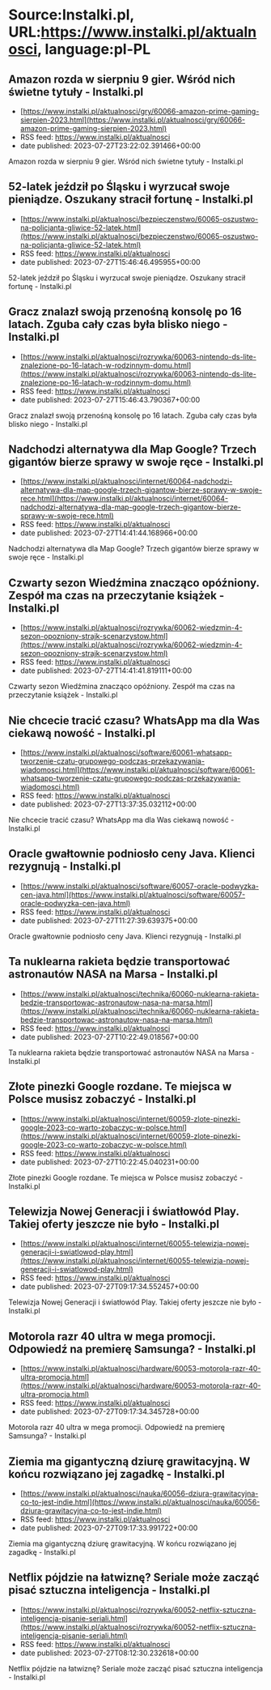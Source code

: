 # Source:Instalki.pl, URL:https://www.instalki.pl/aktualnosci, language:pl-PL

## Amazon rozda w sierpniu 9 gier. Wśród nich świetne tytuły - Instalki.pl
 - [https://www.instalki.pl/aktualnosci/gry/60066-amazon-prime-gaming-sierpien-2023.html](https://www.instalki.pl/aktualnosci/gry/60066-amazon-prime-gaming-sierpien-2023.html)
 - RSS feed: https://www.instalki.pl/aktualnosci
 - date published: 2023-07-27T23:22:02.391466+00:00

Amazon rozda w sierpniu 9 gier. Wśród nich świetne tytuły - Instalki.pl

## 52-latek jeździł po Śląsku i wyrzucał swoje pieniądze. Oszukany stracił fortunę - Instalki.pl
 - [https://www.instalki.pl/aktualnosci/bezpieczenstwo/60065-oszustwo-na-policjanta-gliwice-52-latek.html](https://www.instalki.pl/aktualnosci/bezpieczenstwo/60065-oszustwo-na-policjanta-gliwice-52-latek.html)
 - RSS feed: https://www.instalki.pl/aktualnosci
 - date published: 2023-07-27T15:46:46.495955+00:00

52-latek jeździł po Śląsku i wyrzucał swoje pieniądze. Oszukany stracił fortunę - Instalki.pl

## Gracz znalazł swoją przenośną konsolę po 16 latach. Zguba cały czas była blisko niego - Instalki.pl
 - [https://www.instalki.pl/aktualnosci/rozrywka/60063-nintendo-ds-lite-znalezione-po-16-latach-w-rodzinnym-domu.html](https://www.instalki.pl/aktualnosci/rozrywka/60063-nintendo-ds-lite-znalezione-po-16-latach-w-rodzinnym-domu.html)
 - RSS feed: https://www.instalki.pl/aktualnosci
 - date published: 2023-07-27T15:46:43.790367+00:00

Gracz znalazł swoją przenośną konsolę po 16 latach. Zguba cały czas była blisko niego - Instalki.pl

## Nadchodzi alternatywa dla Map Google? Trzech gigantów bierze sprawy w swoje ręce - Instalki.pl
 - [https://www.instalki.pl/aktualnosci/internet/60064-nadchodzi-alternatywa-dla-map-google-trzech-gigantow-bierze-sprawy-w-swoje-rece.html](https://www.instalki.pl/aktualnosci/internet/60064-nadchodzi-alternatywa-dla-map-google-trzech-gigantow-bierze-sprawy-w-swoje-rece.html)
 - RSS feed: https://www.instalki.pl/aktualnosci
 - date published: 2023-07-27T14:41:44.168966+00:00

Nadchodzi alternatywa dla Map Google? Trzech gigantów bierze sprawy w swoje ręce - Instalki.pl

## Czwarty sezon Wiedźmina znacząco opóźniony. Zespół ma czas na przeczytanie książek - Instalki.pl
 - [https://www.instalki.pl/aktualnosci/rozrywka/60062-wiedzmin-4-sezon-opozniony-strajk-scenarzystow.html](https://www.instalki.pl/aktualnosci/rozrywka/60062-wiedzmin-4-sezon-opozniony-strajk-scenarzystow.html)
 - RSS feed: https://www.instalki.pl/aktualnosci
 - date published: 2023-07-27T14:41:41.819111+00:00

Czwarty sezon Wiedźmina znacząco opóźniony. Zespół ma czas na przeczytanie książek - Instalki.pl

## Nie chcecie tracić czasu? WhatsApp ma dla Was ciekawą nowość - Instalki.pl
 - [https://www.instalki.pl/aktualnosci/software/60061-whatsapp-tworzenie-czatu-grupowego-podczas-przekazywania-wiadomosci.html](https://www.instalki.pl/aktualnosci/software/60061-whatsapp-tworzenie-czatu-grupowego-podczas-przekazywania-wiadomosci.html)
 - RSS feed: https://www.instalki.pl/aktualnosci
 - date published: 2023-07-27T13:37:35.032112+00:00

Nie chcecie tracić czasu? WhatsApp ma dla Was ciekawą nowość - Instalki.pl

## Oracle gwałtownie podniosło ceny Java. Klienci rezygnują - Instalki.pl
 - [https://www.instalki.pl/aktualnosci/software/60057-oracle-podwyzka-cen-java.html](https://www.instalki.pl/aktualnosci/software/60057-oracle-podwyzka-cen-java.html)
 - RSS feed: https://www.instalki.pl/aktualnosci
 - date published: 2023-07-27T11:27:39.639375+00:00

Oracle gwałtownie podniosło ceny Java. Klienci rezygnują - Instalki.pl

## Ta nuklearna rakieta będzie transportować astronautów NASA na Marsa - Instalki.pl
 - [https://www.instalki.pl/aktualnosci/technika/60060-nuklearna-rakieta-bedzie-transportowac-astronautow-nasa-na-marsa.html](https://www.instalki.pl/aktualnosci/technika/60060-nuklearna-rakieta-bedzie-transportowac-astronautow-nasa-na-marsa.html)
 - RSS feed: https://www.instalki.pl/aktualnosci
 - date published: 2023-07-27T10:22:49.018567+00:00

Ta nuklearna rakieta będzie transportować astronautów NASA na Marsa - Instalki.pl

## Złote pinezki Google rozdane. Te miejsca w Polsce musisz zobaczyć - Instalki.pl
 - [https://www.instalki.pl/aktualnosci/internet/60059-zlote-pinezki-google-2023-co-warto-zobaczyc-w-polsce.html](https://www.instalki.pl/aktualnosci/internet/60059-zlote-pinezki-google-2023-co-warto-zobaczyc-w-polsce.html)
 - RSS feed: https://www.instalki.pl/aktualnosci
 - date published: 2023-07-27T10:22:45.040231+00:00

Złote pinezki Google rozdane. Te miejsca w Polsce musisz zobaczyć - Instalki.pl

## Telewizja Nowej Generacji i światłowód Play. Takiej oferty jeszcze nie było - Instalki.pl
 - [https://www.instalki.pl/aktualnosci/internet/60055-telewizja-nowej-generacji-i-swiatlowod-play.html](https://www.instalki.pl/aktualnosci/internet/60055-telewizja-nowej-generacji-i-swiatlowod-play.html)
 - RSS feed: https://www.instalki.pl/aktualnosci
 - date published: 2023-07-27T09:17:34.552457+00:00

Telewizja Nowej Generacji i światłowód Play. Takiej oferty jeszcze nie było - Instalki.pl

## Motorola razr 40 ultra w mega promocji. Odpowiedź na premierę Samsunga? - Instalki.pl
 - [https://www.instalki.pl/aktualnosci/hardware/60053-motorola-razr-40-ultra-promocja.html](https://www.instalki.pl/aktualnosci/hardware/60053-motorola-razr-40-ultra-promocja.html)
 - RSS feed: https://www.instalki.pl/aktualnosci
 - date published: 2023-07-27T09:17:34.345728+00:00

Motorola razr 40 ultra w mega promocji. Odpowiedź na premierę Samsunga? - Instalki.pl

## Ziemia ma gigantyczną dziurę grawitacyjną. W końcu rozwiązano jej zagadkę - Instalki.pl
 - [https://www.instalki.pl/aktualnosci/nauka/60056-dziura-grawitacyjna-co-to-jest-indie.html](https://www.instalki.pl/aktualnosci/nauka/60056-dziura-grawitacyjna-co-to-jest-indie.html)
 - RSS feed: https://www.instalki.pl/aktualnosci
 - date published: 2023-07-27T09:17:33.991722+00:00

Ziemia ma gigantyczną dziurę grawitacyjną. W końcu rozwiązano jej zagadkę - Instalki.pl

## Netflix pójdzie na łatwiznę? Seriale może zacząć pisać sztuczna inteligencja - Instalki.pl
 - [https://www.instalki.pl/aktualnosci/rozrywka/60052-netflix-sztuczna-inteligencja-pisanie-seriali.html](https://www.instalki.pl/aktualnosci/rozrywka/60052-netflix-sztuczna-inteligencja-pisanie-seriali.html)
 - RSS feed: https://www.instalki.pl/aktualnosci
 - date published: 2023-07-27T08:12:30.232618+00:00

Netflix pójdzie na łatwiznę? Seriale może zacząć pisać sztuczna inteligencja - Instalki.pl


